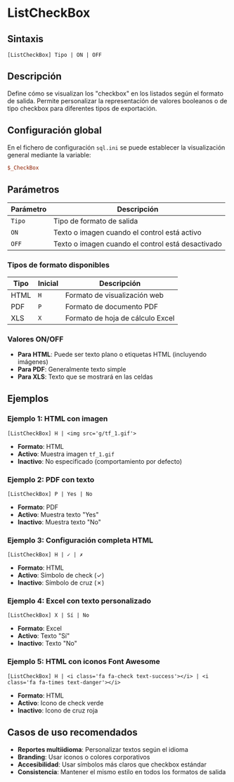 # ListCheckBox

## Sintaxis

```
[ListCheckBox] Tipo | ON | OFF
```

## Descripción

Define cómo se visualizan los "checkbox" en los listados según el formato de salida. Permite personalizar la representación de valores booleanos o de tipo checkbox para diferentes tipos de exportación.

## Configuración global

En el fichero de configuración `sql.ini` se puede establecer la visualización general mediante la variable:

```ini
$_CheckBox
```

## Parámetros

| Parámetro | Descripción |
|-----------|-------------|
| `Tipo` | Tipo de formato de salida |
| `ON` | Texto o imagen cuando el control está activo |
| `OFF` | Texto o imagen cuando el control está desactivado |

### Tipos de formato disponibles

| Tipo | Inicial | Descripción |
|------|---------|-------------|
| HTML | `H` | Formato de visualización web |
| PDF | `P` | Formato de documento PDF |
| XLS | `X` | Formato de hoja de cálculo Excel |

### Valores ON/OFF

- **Para HTML**: Puede ser texto plano o etiquetas HTML (incluyendo imágenes)
- **Para PDF**: Generalmente texto simple
- **Para XLS**: Texto que se mostrará en las celdas

## Ejemplos

### Ejemplo 1: HTML con imagen
```
[ListCheckBox] H | <img src='g/tf_1.gif'>
```
- **Formato**: HTML
- **Activo**: Muestra imagen `tf_1.gif`
- **Inactivo**: No especificado (comportamiento por defecto)

### Ejemplo 2: PDF con texto
```
[ListCheckBox] P | Yes | No
```
- **Formato**: PDF
- **Activo**: Muestra texto "Yes"
- **Inactivo**: Muestra texto "No"

### Ejemplo 3: Configuración completa HTML
```
[ListCheckBox] H | ✓ | ✗
```
- **Formato**: HTML
- **Activo**: Símbolo de check (✓)
- **Inactivo**: Símbolo de cruz (✗)

### Ejemplo 4: Excel con texto personalizado
```
[ListCheckBox] X | Sí | No
```
- **Formato**: Excel
- **Activo**: Texto "Sí"
- **Inactivo**: Texto "No"

### Ejemplo 5: HTML con iconos Font Awesome
```
[ListCheckBox] H | <i class='fa fa-check text-success'></i> | <i class='fa fa-times text-danger'></i>
```
- **Formato**: HTML
- **Activo**: Icono de check verde
- **Inactivo**: Icono de cruz roja

## Casos de uso recomendados

- **Reportes multiidioma**: Personalizar textos según el idioma
- **Branding**: Usar iconos o colores corporativos
- **Accesibilidad**: Usar símbolos más claros que checkbox estándar
- **Consistencia**: Mantener el mismo estilo en todos los formatos de salida